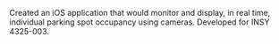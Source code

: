 Created an iOS application that would monitor and display, in real time, individual parking spot occupancy using cameras. 
Developed for INSY 4325-003.

